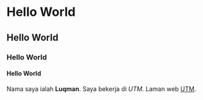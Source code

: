 # Hello World
## Hello World
### Hello World
#### Hello World

Nama saya ialah **Luqman**. Saya bekerja di *UTM*. Laman web [UTM](https://www.utm.my/).
